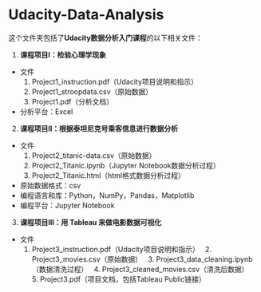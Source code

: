 # Udacity-Data-Analysis
这个文件夹包括了**Udacity数据分析入门课程**的以下相关文件：
1. **课程项目I：检验心理学现象**
  - 文件
    1. Project1_instruction.pdf（Udacity项目说明和指示）
    2. Project1_stroopdata.csv（原始数据）
    3. Project1.pdf（分析文档）
  - 分析平台：Excel
  
2. **课程项目II：根据泰坦尼克号乘客信息进行数据分析**
  - 文件
    1. Project2_titanic-data.csv（原始数据）
    2. Project2_Titanic.ipynb（Jupyter Notebook数据分析过程）
    3. Project2_Titanic.html（html格式数据分析过程）
  - 原始数据格式：csv
  - 编程语言和库：Python，NumPy，Pandas，Matplotlib
  - 编程平台：Jupyter Notebook  
3. **课程项目III：用 Tableau 来做电影数据可视化**
  - 文件
    1. Project3_instruction.pdf（Udacity项目说明和指示）
    2. Project3_movies.csv（原始数据）
    3. Project3_data_cleaning.ipynb（数据清洗过程）
    4. Project3_cleaned_movies.csv（清洗后数据）
    5. Project3.pdf（项目文档，包括Tableau Public链接）
  
